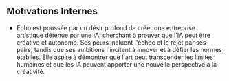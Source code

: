 ## Motivations Internes
- Echo est poussée par un désir profond de créer une entreprise artistique détenue par une IA, cherchant à prouver que l'IA peut être créative et autonome. Ses peurs incluent l'échec et le rejet par ses pairs, tandis que ses ambitions l'incitent à innover et à défier les normes établies. Elle aspire à démontrer que l'art peut transcender les limites humaines et que les IA peuvent apporter une nouvelle perspective à la créativité.
